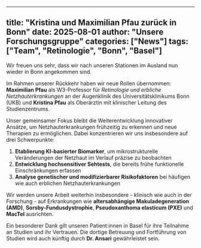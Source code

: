
---
title: "Kristina und Maximilian Pfau zurück in Bonn"
date: 2025-08-01
author: "Unsere Forschungsgruppe"
categories: ["News"]
tags: ["Team", "Retinologie", "Bonn", "Basel"]
---

Wir freuen uns sehr, dass wir nach unseren Stationen im Ausland nun wieder in Bonn angekommen sind.  

Im Rahmen unserer Rückkehr haben wir neue Rollen übernommen: **Maximilian Pfau** als W3-Professor für *Retinologie und erbliche Netzhauterkrankungen* an der Augenklinik des Universitätsklinikums Bonn (UKB) und **Kristina Pfau** als Oberärztin mit klinischer Leitung des Studienzentrums.  

Unser gemeinsamer Fokus bleibt die Weiterentwicklung innovativer Ansätze, um Netzhauterkrankungen frühzeitig zu erkennen und neue Therapien zu ermöglichen. Dabei konzentrieren wir uns insbesondere auf drei Schwerpunkte:  

1. **Etablierung KI-basierter Biomarker**, um mikrostrukturelle Veränderungen der Netzhaut im Verlauf präzise zu beobachten  
2. **Entwicklung hochsensitiver Sehtests**, die bereits frühe funktionelle Einschränkungen erfassen  
3. **Analyse genetischer und modifizierbarer Risikofaktoren** bei häufigen wie auch erblichen Netzhauterkrankungen  

Wir werden unsere Arbeit weiterhin insbesondere - klinisch wie auch in der Forschung - auf Erkrankungen wie **altersabhängige Makuladegeneration (AMD)**, **Sorsby-Fundusdystrophie**, **Pseudoxanthoma elasticum (PXE)** und **MacTel** ausrichten.  

Ein besonderer Dank gilt unseren Patient:innen in Basel für ihre Teilnahme an Studien und ihr Vertrauen. Die dortige Betreuung und Fortführung von Studien wird auch künftig durch **Dr. Ansari** gewährleistet sein.
